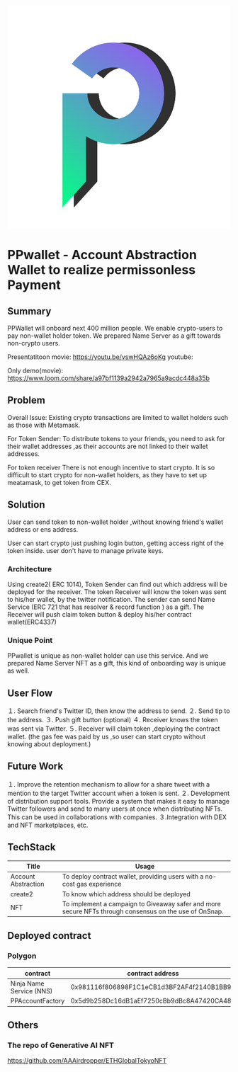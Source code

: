 ![logo](docs/PPWallet.png)

# PPwallet - Account Abstraction Wallet to realize permissonless Payment

## Summary
PPWallet will onboard next 400 million people.
We enable crypto-users to pay non-wallet holder token.
We prepared Name Server as a gift towards non-crypto users.


Presentatitoon  movie:
https://youtu.be/vswHQAz6oKg
youtube:

Only demo(movie):
https://www.loom.com/share/a97bf1139a2942a7965a9acdc448a35b



## Problem

Overall Issue: Existing crypto transactions are limited to wallet holders 
such as those with Metamask.

For Token Sender: 
To distribute tokens to your friends, you need to ask for their wallet addresses
,as their accounts are not linked to their wallet addresses.

For token receiver
There is not enough incentive to start crypto.
It is so difficult to start crypto for non-wallet 
holders, as they have to set up meatamask, to get token from CEX.

## Solution
User can send token to non-wallet holder ,without knowing friend's wallet
address or ens address.

User can start crypto just pushing login button, getting access right of the token inside.
user don't have to manage private keys.

### Architecture

Using create2( ERC 1014), Token Sender can find out which address will be deployed for the receiver.
The token Receiver will know the token was sent to his/her wallet, by the twitter notification.
The sender can send Name Service (ERC 721 that has resolver & record function ) as a gift.
The Receiver will push claim token button & deploy his/her contract wallet(ERC4337)



### Unique Point

PPwallet is unique as non-wallet holder can use this service.
And we prepared Name Server NFT as a gift, this kind of onboarding way is unique as well.


## User Flow

１. Search friend's Twitter ID, then know the address to send.
２. Send tip to the address.
３. Push gift button (optional)
４. Receiver knows the token was sent via Twitter.
５. Receiver will claim token ,deploying the contract wallet.
(the gas fee was paid by us ,so user can start crypto without knowing about deployment.)

## Future Work
１. Improve the retention mechanism to allow for a share tweet with a mention to 
the target Twitter account when a token is sent.
２. Development of distribution support tools. Provide a system that makes it easy
 to manage Twitter followers and send to many users at once when distributing NFTs. This can be used in collaborations with companies.
３.Integration with DEX and NFT marketplaces, etc.


## TechStack

| Title | Usage |
| --- | --- |
| Account Abstraction |  To deploy contract wallet, providing users with a no-cost gas experience |
| create2 | To know which address should be deployed |
| NFT |  To implement a campaign to Giveaway safer and more secure NFTs through consensus on the use of OnSnap. |


## Deployed contract

### Polygon

| contract | contract address |
| --- | --- |
| Ninja Name Service (NNS)| 0x981116f806898F1C1eCB1d3BF2AF4f2140B1BB92 |
|PPAccountFactory|0x5d9b258Dc16dB1aEf7250cBb9dBc8A47420CA484|

## Others

### The repo of Generative AI NFT
https://github.com/AAAirdropper/ETHGlobalTokyoNFT


